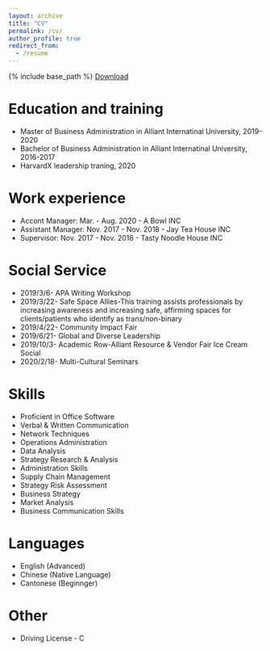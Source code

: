 ```yaml
---
layout: archive
title: "CV"
permalink: /cv/
author_profile: true
redirect_from:
  - /resume
---
```


{% include base_path %}
[Download](https://aliceyu68.github.io/tongjie-yu.github.io/files/Resume.pdf)

Education and training
======
* Master of Business Administration in Alliant Internatinal University, 2019-2020
* Bachelor of Business Administration in Alliant Internatinal University, 2016-2017
* HarvardX leadership traning, 2020

Work experience
======
* Accont Manager: Mar. - Aug. 2020 - A Bowl INC
* Assistant Manager: Nov. 2017 - Nov. 2018 - Jay Tea House INC
* Supervisor: Nov. 2017 - Nov. 2018 - Tasty Noodle House INC  

Social Service
======
* 2019/3/6- APA Writing Workshop
* 2019/3/22- Safe Space Allies-This training assists professionals by increasing awareness and increasing safe, affirming spaces for clients/patients who identify     as trans/non-binary
* 2019/4/22- Community Impact Fair
* 2019/6/21- Global and Diverse Leadership
* 2019/10/3- Academic Row-Alliant Resource & Vendor Fair Ice Cream Social 
* 2020/2/18- Multi-Cultural Seminars

  
Skills
======
* Proficient in Office Software
* Verbal & Written Communication
* Network Techniques
* Operations Administration
* Data Analysis
* Strategy Research \& Analysis
* Administration Skills
* Supply Chain Management
* Strategy Risk Assessment 
* Business Strategy
* Market Analysis
* Business Communication Skills  

Languages
======
* English (Advanced)
* Chinese (Native Language)
* Cantonese (Beginnger)
  
Other
======
* Driving License - C 
